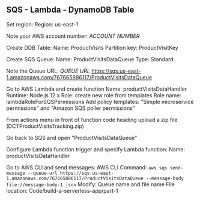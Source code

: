 ## SQS - Lambda - DynamoDB Table ##

Set region:
    Region: us-east-1

Note your AWS account number: *ACCOUNT NUMBER*

Create DDB Table:
	Name: ProductVisits
	Partition key: ProductVisitKey
	
Create SQS Queue:
	Name: ProductVisitsDataQueue
	Type: Standard
	
Note the Queue URL: *QUEUE URL*
https://sqs.us-east-1.amazonaws.com/767665886117/ProductVisitsDataQueue

Go to AWS Lambda and create function
	Name: productVisitsDataHandler
	Runtime: Node.js 12.x
	Role: create new role from templates
	Role name: lambdaRoleForSQSPermissions
	Add policy templates: "Simple microservice permissions" and "Amazon SQS poller permissions"
	
From actions menu in front of function code heading upload a zip file (DCTProductVisitsTracking.zip)

Go back to SQS and open "ProductVisitsDataQueue"

Configure Lambda function trigger and specify Lambda function:
    Name: productVisitsDataHandler

Go to AWS CLI and send messages:
    AWS CLI Command: `aws sqs send-message --queue-url https://sqs.us-east-1.amazonaws.com/767665886117/ProductVisitsDataQueue --message-body file://message-body-1.json`
    Modify: Queue name and file name
    File location: Code/build-a-serverless-app/part-1

